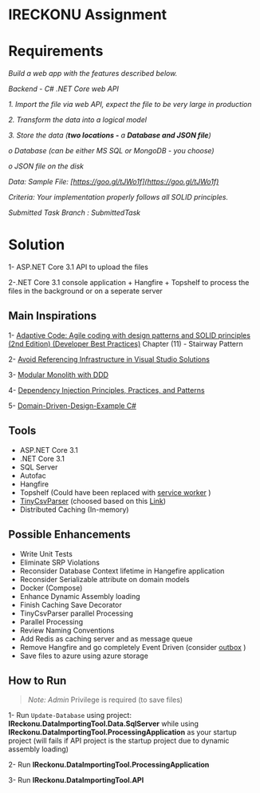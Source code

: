 # IRECKONU Assignment 

# Requirements
_Build a web app with the features described below._

_Backend - C# .NET Core web API_

_1. Import the file via web API, expect the file to be very large in production_

_2. Transform the data into a logical model_

_3. Store the data (**two locations -** a **Database and JSON file**)_

_o Database (can be either MS SQL or MongoDB - you choose)_

_o JSON file on the disk_

_Data: Sample File: [https://goo.gl/tJWo1f](https://goo.gl/tJWo1f)_

_Criteria: Your implementation properly follows all SOLID principles._

_Submitted Task Branch : SubmittedTask_


# Solution

1- ASP.NET Core 3.1 API to upload the files

2-.NET Core 3.1 console application + Hangfire + Topshelf to process the files in the background or on a seperate server 

## Main Inspirations

1- [Adaptive Code: Agile coding with design patterns and SOLID principles (2nd Edition) (Developer Best Practices)](https://www.amazon.com/Adaptive-Code-principles-Developer-Practices/dp/1509302581) Chapter (11) - Stairway Pattern

2-  [Avoid Referencing Infrastructure in Visual Studio Solutions](https://ardalis.com/avoid-referencing-infrastructure-in-visual-studio-solutions)

3- [Modular Monolith with DDD](https://github.com/kgrzybek/modular-monolith-with-ddd)

4- [Dependency Injection Principles, Practices, and Patterns](https://www.manning.com/books/dependency-injection-principles-practices-patterns)

5- [Domain-Driven-Design-Example C#](https://github.com/zkavtaskin/Domain-Driven-Design-Example)

## Tools

-  ASP.NET Core 3.1
-  .NET Core 3.1
-  SQL Server
-  Autofac
-  Hangfire
-  Topshelf (Could have been replaced with  [service worker](https://docs.microsoft.com/en-us/aspnet/core/fundamentals/host/hosted-services?view=aspnetcore-3.1&tabs=visual-studio) )
- [TinyCsvParser](http://bytefish.github.io/TinyCsvParser/index.html) (choosed based on this [Link](https://dotnetcoretutorials.com/2018/08/04/csv-parsing-in-net-core/))
- Distributed Caching (In-memory)


## Possible Enhancements

- Write Unit Tests 
- Eliminate SRP Violations
- Reconsider Database Context lifetime in Hangefire application 
- Reconsider Serializable attribute on domain models
- Docker (Compose)
- Enhance Dynamic Assembly loading
- Finish Caching Save Decorator
- TinyCsvParser parallel Processing
- Parallel Processing 
-  Review Naming Conventions
- Add Redis as caching server and as message queue
- Remove Hangfire and go completely Event Driven (consider [outbox](http://www.kamilgrzybek.com/design/the-outbox-pattern/) )
- Save files to azure using azure storage
## How to Run
> **Note:* Admin* Privilege is required (to save files)

1- Run `Update-Database` using project: **IReckonu.DataImportingTool.Data.SqlServer** while using **IReckonu.DataImportingTool.ProcessingApplication** as your startup project (will fails if API project is the startup project due to dynamic assembly loading)

2- Run **IReckonu.DataImportingTool.ProcessingApplication**

3- Run **IReckonu.DataImportingTool.API**
